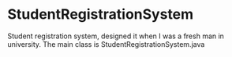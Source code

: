 # StudentRegistrationSystem
Student registration system, designed it when I was a fresh man in university.
The main class is StudentRegistrationSystem.java
